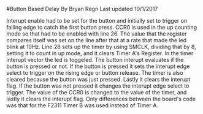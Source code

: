 #Button Based Delay
By Bryan Regn
Last updated 10/1/2017

Interupt enable had to be set for the button and initially set to trigger on falling edge to catch the first button press.
CCR0 is used in the up counting mode so that had to be enabled with line 26. The value that the register compares itself was set on the line after that at a rate that made the led blink at 10Hz.
Line 28 sets up the timer by using SMCLK, dividing that by 8, setting it to count in up mode, and it clears Timer A's Register. 
In the timer interupt vector the led is toggeled. 
The button interupt evaluates if the button is pressed or not. If the button is pressed it sets the interupt edge select to trigger on the rising edge or button release. The timer is also cleared because the button was just pressed. Lastly it clears the interupt flag.
If the button was not pressed it changes the interupt edge select to trigger. The value of the CCR0 is changed to the value of the timer, and lastly it clears the interupt flag. 
Only differences between the board's code was that for the F2311 Timer B was used instead of Timer A. 